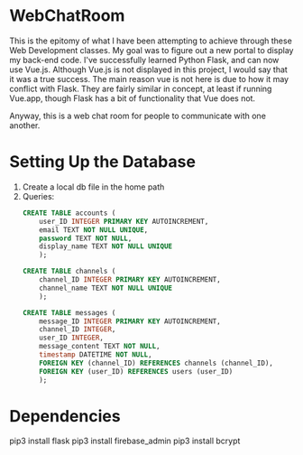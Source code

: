 # WebChatRoom
This is the epitomy of what I have been attempting to achieve through these Web Development classes. My goal was to figure out a new portal to display my back-end code. I've successfully learned Python Flask, and can now use Vue.js. Although Vue.js is not displayed in this project, I would say that it was a true success. The main reason vue is not here is due to how it may conflict with Flask. They are fairly similar in concept, at least if running Vue.app, though Flask has a bit of functionality that Vue does not. 

Anyway, this is a web chat room for people to communicate with one another. 

# Setting Up the Database
1. Create a local db file in the home path
2. Queries:
    ```sql
    CREATE TABLE accounts (
        user_ID INTEGER PRIMARY KEY AUTOINCREMENT, 
        email TEXT NOT NULL UNIQUE, 
        password TEXT NOT NULL, 
        display_name TEXT NOT NULL UNIQUE
        );
    ```
    ```sql
    CREATE TABLE channels (
        channel_ID INTEGER PRIMARY KEY AUTOINCREMENT, 
        channel_name TEXT NOT NULL UNIQUE
        );
    ```
    ```sql
    CREATE TABLE messages (    
        message_ID INTEGER PRIMARY KEY AUTOINCREMENT,    
        channel_ID INTEGER,    
        user_ID INTEGER,    
        message_content TEXT NOT NULL,    
        timestamp DATETIME NOT NULL,    
        FOREIGN KEY (channel_ID) REFERENCES channels (channel_ID),    
        FOREIGN KEY (user_ID) REFERENCES users (user_ID)
        );
    ```

# Dependencies
pip3 install flask
pip3 install firebase_admin
pip3 install bcrypt